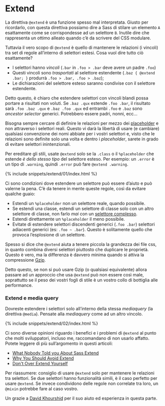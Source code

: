 
# Extend

La direttiva `@extend` è una funzione spesso mal interpretata. Giusto per ricordarlo, con questa direttiva possiamo dire a Sass di stilare un elemento `A` esattamente come se corrispondesse ad un selettore `B`. Inutile dire che rappresenta un ottimo alleato quando c’è da scrivere del CSS modulare.

Tuttavia il vero scopo di `@extend` è quello di mantenere le relazioni (i vincoli) tra set di regole all’interno di selettori estesi. Cosa vuol dire tutto ciò esattamente?

- I selettori hanno *vincoli* (`.bar` in `.foo > .bar` deve avere un padre `.foo`)
- Questi vincoli sono *trasportati* al selettore estendente (`.baz { @extend .bar; }` produrrà `.foo > .bar, .foo > .baz`);
- Le dichiarazioni del selettore esteso saranno condivise con il selettore estendente.

Detto questo, è chiaro che estendere selettori con vincoli blandi possa portare a risultati non voluti. Se `.baz .qux` estende `.foo .bar`, il risultato sarà `.foo .baz .qux` e `.baz .foo .qux` ed entrambi `.foo` e `.baz` sono _ancestor selector_ generici. Potrebbero essere padri, nonni, ecc...

Bisogna sempre cercare di definire le relazioni per mezzo dei [placeholder](http://www.sitepoint.com/sass-reference/placeholders/) e non attraverso i selettori reali. Questo vi darà la libertà di usare (e cambiare) qualsiasi convenzione dei nomi abbiate per i vostri selettori e, visto che le relazioni sono definite solo una volta e dentro i _placeholder_, sarete in grado di evitare selettori inintenzionali.

Per ereditare gli stili, usate `@extend` solo se la `.class` o il `%placeholder` che estende  _è dello stesso tipo_ del selettore esteso. Per esempio: un `.error` è un tipo di `.warning`, quindi `.error` può fare `@extend .warning`.

{% include snippets/extend/01/index.html %}

Ci sono condizioni dove estendere un selettore può essere d’aiuto e può valerne la pena. C’è da tenere in mente queste regole, così da evitare qualche guaio:

* Estendi un `%placeholder` non un selettore reale, quando possibile.
* Se estendi una classe, estendi un selettore di classe solo con un altro selettore di classe, non farlo _mai_ con un [selettore complesso](http://www.w3.org/TR/selectors4/#syntax).
* Estendi direttamente un `%placeholder` il meno possibile.
* Evitate di estendere selettori discendenti generici (`.foo .bar`) selettori adiacenti generici (es: `.foo ~ .bar`). Questo è solitamente quello che provoca l’esplosione di un selettore.

<div class="note">
  <p>Spesso si dice che <code>@extend</code> aiuta a tenere piccola la grandezza dei file css, in quanto combina diversi selettori piuttosto che duplicare le proprietà. Questo è vero, ma la differenza è davvero minima quando si attiva la compressione <a href="http://en.wikipedia.org/wiki/Gzip">Gzip</a>.</p>
  <p>Detto questo, se non si può usare Gzip (o qualsiasi equivalente) allora passare ad un approccio che usa <code>@extend</code> può non essere così male, soprattutto se il peso dei vostri fogli di stile è un vostro collo di bottiglia alle performance.</p>
</div>

### Extend e media query

Dovreste estendere i selettori solo all’interno della stessa _mediaquery_ (la direttiva `@media`). Pensate alla _mediaquery_ come ad un altro vincolo.

{% include snippets/extend/02/index.html %}

Ci sono diverse opinioni riguardo i benefici e i problemi di `@extend` al punto che molti sviluppatori, incluso me, raccomandano di non usarlo affatto. Potete leggere di più sull’argomento in questi articoli:

* [What Nobody Told you About Sass Extend](http://www.sitepoint.com/sass-extend-nobody-told-you/)
* [Why You Should Avoid Extend](http://www.sitepoint.com/avoid-sass-extend/)
* [Don't Over Extend Yourself](http://pressupinc.com/blog/2014/11/dont-overextend-yourself-in-sass/)

Per riassumere: consiglio di usare `@extend` solo per mantenere le relazioni tra selettori. Se due selettori hanno funzionalità simili, è il caso perfetto per usare `@extend`. Se invece condividono delle regole non correlate tra loro, un `@mixin` potrebbe fare al caso vostro.

<div class="note">
  <p>Un grazie a <a href="https://twitter.com/davidkpiano">David Khourshid</a> per il suo aiuto ed esperienza in questa parte.</p>
</div>
